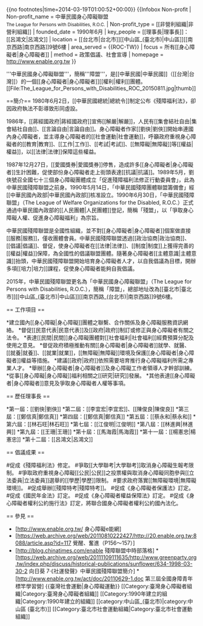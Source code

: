 {{no footnotes|time=2014-03-19T01:00:52+00:00}}
{{Infobox Non-profit
| Non-profit_name = 中華民國身心障礙聯盟<br><small>The League for Persons with Disabilities, R.O.C.</small>
| Non-profit_type = [[非營利組織|非營利組織]]
| founded_date = 1990年6月
| key_people = [[理事長|理事長]]：[[呂鴻文|呂鴻文]]
| location = [[台北市|台北市]][[中山區_(臺北市)|中山區]][[南京西路|南京西路]]9號6樓
| area_served = {{ROC-TW}}
| focus = 所有[[身心障礙者|身心障礙者]]
| method = 政策倡議、社會宣導
| homepage = http://www.enable.org.tw
}}

'''中華民國身心障礙聯盟'''，簡稱'''障盟'''，是[[中華民國|中華民國]]（[[台灣|台灣]]）的一個[[身心障礙者|身心障礙者]][[權利|權利]]團體。
[[File:The_League_for_Persons_with_Disabilities_ROC_20150811.jpg|thumb]]

==簡介==
1980年6月2日，[[中華民國總統|總統令]]制定公布《殘障福利法》，卻因政府執法不彰導致形同虛設。

1986年，[[蔣經國政府|蔣經國政府]]宣佈[[解嚴|解嚴]]，人民有[[集會結社自由|集會結社自由]]、[[言論自由|言論自由]]。身心障礙者作家[[劉俠|劉俠]]開始串連國內身心障礙者，並主導身心障礙者的[[社會運動|社會運動]]，呼籲政府重視身心障礙者的[[教育|教育]]、[[工作|工作]]、[[考試|考試]]、[[無障礙|無障礙]]等[[權益|權益]]，以[[法律|法律]]保障這些權益。

1987年12月27日，[[愛國獎券|愛國獎券]]停售，造成許多[[身心障礙者|身心障礙者]]生計困難，促使部份身心障礙者走上街頭表達[[抗議|抗議]]。1989年5月，劉俠號召全國七十三個身心障礙團體成立「促進殘障福利法修正行動委員會」，此為中華民國殘障聯盟之前身。1990年5月14日，「中華民國殘障團體聯盟籌備會」經[[中華民國內政部|中華民國內政部]]核准設立。1990年6月30日，「中華民國殘障聯盟」（The League of Welfare Organizations for the Disabled, R.O.C.）正式通過中華民國內政部的[[人民團體|人民團體]]登記，簡稱「殘盟」，以「爭取身心障礙人權、促進身心障礙福利」為宗旨。

中華民國殘障聯盟是全國性組織，並不對[[身心障礙者|身心障礙者]]個案做直接[[服務|服務]]，僅收團體會員。中華民國殘障聯盟透過[[政治協商|政治協商]]、[[倡議|倡議]]、督促，使身心障礙者在[[法律|法律]]、[[制度|制度]]上獲得完善的[[權益|權益]]保障，為全國性的倡議聯盟團體。隨著身心障礙者[[主體意識|主體意識]]抬頭，中華民國殘障聯盟開始培育身心障礙者人才，以自我倡議為目標，開辦多項[[培力|培力]]課程，促使身心障礙者能夠自我倡議。

2015年，中華民國殘障聯盟更名為「中華民國身心障礙聯盟」（The League for Persons with Disabilities, R.O.C.），簡稱「障盟」，總部地址改為[[臺北市|臺北市]][[中山區_(臺北市)|中山區]][[南京西路_(台北市)|南京西路]]9號6樓。

== 工作項目 ==

*建立國內[[身心障礙|身心障礙]]團體之聯繫、合作關係及身心障礙服務資訊網絡。
*督促[[民意代表|民意代表]]及[[政府|政府]]制訂或修正與身心障礙者有關之法令。
*表達[[民間|民間]]身心障礙團體對[[社會福利|社會福利]]經費預算分配及使用之意見。
*督促政府積極推動有關[[身心障礙者|身心障礙者]]就學、就醫、[[就養|就養]]、[[就業|就業]]，[[無障礙|無障礙]]環境及保護[[身心障礙者|身心障礙者]]權益等措施。
*建議[[政府|政府]]依照需要培育推行身心障礙福利所需之專業人才。
*舉辦[[身心障礙者|身心障礙者]]及身心障礙工作者領導人才幹部訓練。
*從事[[身心障礙|身心障礙]]福利相關之[[研究|研究]]發展。
*其他表達[[身心障礙者|身心障礙者]]意見及爭取身心障礙者人權等事項。

== 歷任理事長 ==

*第一屆：[[劉俠|劉俠]]
*第二屆：[[李宜宏|李宜宏]]、[[陳俊良|陳俊良]]
*第三屆：[[鄭信真|鄭信真]]
*第四屆：[[鄭信真|鄭信真]]
*第五屆：[[蔡永和|蔡永和]]
*第六屆：[[林石旺|林石旺]]
*第七屆：[[江俊明|江俊明]]
*第八屆：[[林進興|林進興]]
*第九屆：[[王珊|王珊]]
*第十屆：[[馬海霞|馬海霞]]
*第十一屆：[[楊憲忠|楊憲忠]]
*第十二屆：[[呂鴻文|呂鴻文]]

== 倡議成果 ==

#促成《殘障福利法》修定。
#爭取[[大學聯考|大學聯考]]取消身心障礙生報考限制。
#爭取政府重視身心障礙[[公民|公民]]之投票權與取消身心障礙同胞參與[[立法委員|立法委員]]選舉的[[學歷|學歷]]限制。
#要求政府落實[[無障礙環境|無障礙環境]]。
#促成舉辦[[殘障特考|殘障特考]]。
#促成《身心障礙者保護法》訂定。
#促成《國民年金法》訂定。
#促成《身心障礙者權益保障法》訂定。
#促成《身心障礙者權利公約施行法》訂定，將聯合國身心障礙者權利公約國內法化。

== 參見 ==

* [http://www.enable.org.tw/ 身心障礙e能網]
* [https://web.archive.org/web/20110810222427/http://20.enable.org.tw:8088/article.asp?id=117 覺醒、奮進（P156～157）]
* [http://blog.chinatimes.com/enable 殘障聯盟中時部落格]
*[https://web.archive.org/web/20111109111635/http://www.greenparty.org.tw/index.php/discuss/historical-publications/sunflower/634-1998-03-30-2 向日葵 7‧《社運發聲》中華民國殘障聯盟簡介]
*[http://www.enable.org.tw/act/doc/20110629-1.doc 第三屆全國身障青年標竿學習營]
{{臺灣社會運動|身心障礙運動}}
[[Category:臺灣身心障礙者組織|Category:臺灣身心障礙者組織]]
[[Category:1990年建立的組織|Category:1990年建立的組織]]
[[category:中山區_(臺北市)|category:中山區 (臺北市)]]
[[Category:臺北市社會運動組織|Category:臺北市社會運動組織]]